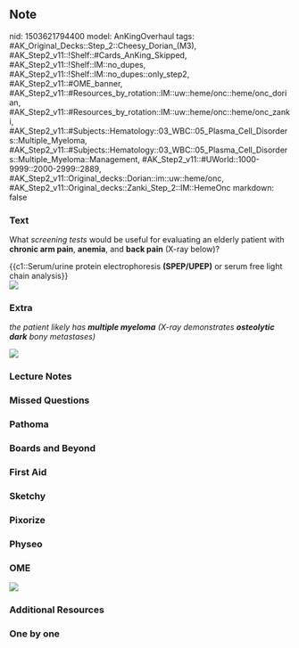 ## Note
nid: 1503621794400
model: AnKingOverhaul
tags: #AK_Original_Decks::Step_2::Cheesy_Dorian_(M3), #AK_Step2_v11::!Shelf::#Cards_AnKing_Skipped, #AK_Step2_v11::!Shelf::IM::no_dupes, #AK_Step2_v11::!Shelf::IM::no_dupes::only_step2, #AK_Step2_v11::#OME_banner, #AK_Step2_v11::#Resources_by_rotation::IM::uw::heme/onc::heme/onc_dorian, #AK_Step2_v11::#Resources_by_rotation::IM::uw::heme/onc::heme/onc_zanki, #AK_Step2_v11::#Subjects::Hematology::03_WBC::05_Plasma_Cell_Disorders::Multiple_Myeloma, #AK_Step2_v11::#Subjects::Hematology::03_WBC::05_Plasma_Cell_Disorders::Multiple_Myeloma::Management, #AK_Step2_v11::#UWorld::1000-9999::2000-2999::2889, #AK_Step2_v11::Original_decks::Dorian::im::uw::heme/onc, #AK_Step2_v11::Original_decks::Zanki_Step_2::IM::HemeOnc
markdown: false

### Text
What <i>screening tests</i> would be useful for evaluating an
elderly patient with <b>chronic arm pain</b>, <b>anemia</b>, and
<b>back pain</b> (X-ray below)?
<div>
  {{c1::Serum/urine protein electrophoresis <b>(SPEP/UPEP)</b> or
  serum free light chain analysis}}
</div>
<div><img src="mm%20(1)_1358629116483.png"></div>

### Extra
<i>the patient likely has <b>multiple myeloma</b> (X-ray
demonstrates <b>osteolytic</b> <b>dark</b> bony metastases)</i>
<div><img src="paste-726699876548609.jpg"></div>

### Lecture Notes


### Missed Questions


### Pathoma


### Boards and Beyond


### First Aid


### Sketchy


### Pixorize


### Physeo


### OME
<div class="ome-widget">
  <a href="https://onlinemeded.org?ref=anki"><img src=
  "_OME_AnkiFlashcards_General_7.png"></a>
</div>

### Additional Resources


### One by one

